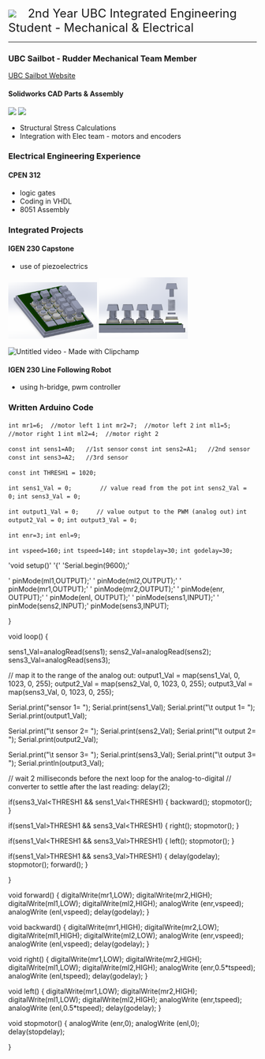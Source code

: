 

<br/>
<img src="https://github.com/ko-vera/ko-vera.github.io/assets/91451073/cd6c7775-5e18-4cb7-b367-4364af5e81c0" width="80">
&nbsp;&nbsp;&nbsp;&nbsp; <font size ="5"> 2nd Year UBC Integrated Engineering Student - Mechanical & Electrical</font>  

----
### UBC Sailbot - Rudder Mechanical Team Member
[UBC Sailbot Website](https://www.ubcsailbot.org/)
#### Solidworks CAD Parts & Assembly
<img src="https://github.com/ko-vera/ko-vera.github.io/assets/91451073/18be7fbe-1d6d-4935-bb8d-18311dc1d2e1" width="180"> <img src="https://github.com/ko-vera/ko-vera.github.io/assets/91451073/dcda9d7b-4d81-40f5-aba7-b0ffed2962ce" width="300">

- Structural Stress Calculations
- Integration with Elec team - motors and encoders


### Electrical Engineering Experience
#### CPEN 312
- logic gates
- Coding in VHDL 
- 8051 Assembly

  
### Integrated Projects
#### IGEN 230 Capstone
- use of piezoelectrics
  
<img src="/assets/numpadbreakdown" width="180">
<img src="/assets/numpadexploded" width="180">

![Untitled video - Made with Clipchamp](https://github.com/ko-vera/ko-vera.github.io/assets/91451073/953a51cf-c60d-465f-b170-7065d8c8f2f6)

  
#### IGEN 230 Line Following Robot
- using h-bridge, pwm controller
### Written Arduino Code
`int mr1=6;  //motor left 1`
`int mr2=7;  //motor left 2`
`int ml1=5;  //motor right 1`
`int ml2=4;  //motor right 2`

`const int sens1=A0;   //1st sensor`
`const int sens2=A1;   //2nd sensor`
`const int sens3=A2;   //3rd sensor`

`const int THRESH1 = 1020;`

`int sens1_Val = 0;        // value read from the pot`
`int sens2_Val = 0;`
`int sens3_Val = 0;`

`int output1_Val = 0;     // value output to the PWM (analog out)`
`int output2_Val = 0;`
`int output3_Val = 0;`

`int enr=3;`
`int enl=9;`

`int vspeed=160;`
`int tspeed=140;`
`int stopdelay=30;`
`int godelay=30;`


'void   setup()'
'{'
  'Serial.begin(9600);'

' pinMode(ml1,OUTPUT);'
' pinMode(ml2,OUTPUT);'
' pinMode(mr1,OUTPUT);'
' pinMode(mr2,OUTPUT);'
' pinMode(enr, OUTPUT);'
' pinMode(enl, OUTPUT);'
' pinMode(sens1,INPUT);'
' pinMode(sens2,INPUT);'
 pinMode(sens3,INPUT);
   
}

void loop()
{
 
   sens1_Val=analogRead(sens1);
   sens2_Val=analogRead(sens2);
   sens3_Val=analogRead(sens3);


   // map it to the range of the analog out:
   output1_Val = map(sens1_Val, 0, 1023, 0, 255);
   output2_Val = map(sens2_Val, 0, 1023, 0, 255);
   output3_Val = map(sens3_Val, 0, 1023, 0, 255);


  Serial.print("sensor 1= ");
  Serial.print(sens1_Val);
  Serial.print("\t output 1= ");
  Serial.print(output1_Val);


  Serial.print("\t sensor 2= ");
  Serial.print(sens2_Val);
  Serial.print("\t output 2= ");
  Serial.print(output2_Val);

  Serial.print("\t sensor 3= ");
  Serial.print(sens3_Val);
  Serial.print("\t output 3= ");
  Serial.println(output3_Val);


  // wait 2 milliseconds before the next loop for the analog-to-digital
  // converter to settle after the last reading:
  delay(2);
  

  if(sens3_Val<THRESH1 && sens1_Val<THRESH1)
  {
  backward();
  stopmotor();
  }

  if(sens1_Val>THRESH1 && sens3_Val<THRESH1)
  {
  right();
  stopmotor();
  }
 
  if(sens1_Val<THRESH1 && sens3_Val>THRESH1)
   { 
  left();
  stopmotor();
  }
  
  if(sens1_Val>THRESH1 && sens3_Val>THRESH1)
   {
    delay(godelay);
    stopmotor();
    forward();
  }




}

void forward()
 {
  digitalWrite(mr1,LOW);
  digitalWrite(mr2,HIGH);
  digitalWrite(ml1,LOW);
  digitalWrite(ml2,HIGH);
  analogWrite (enr,vspeed);
  analogWrite (enl,vspeed);
  delay(godelay);
 } 

void backward()
   {
    digitalWrite(mr1,HIGH);
    digitalWrite(mr2,LOW);
    digitalWrite(ml1,HIGH);
    digitalWrite(ml2,LOW);
    analogWrite (enr,vspeed);
    analogWrite (enl,vspeed);
    delay(godelay);
   }

void right()
   {
    digitalWrite(mr1,LOW);
    digitalWrite(mr2,HIGH);
    digitalWrite(ml1,LOW);
    digitalWrite(ml2,HIGH);
    analogWrite (enr,0.5*tspeed);
    analogWrite (enl,tspeed);
    delay(godelay);
   } 

void left()
   {
    digitalWrite(mr1,LOW);
    digitalWrite(mr2,HIGH);
    digitalWrite(ml1,LOW);
    digitalWrite(ml2,HIGH);
    analogWrite (enr,tspeed);
    analogWrite (enl,0.5*tspeed);
    delay(godelay);
   }  

void stopmotor()
 {
  analogWrite (enr,0);
  analogWrite (enl,0);
  delay(stopdelay);

 }


